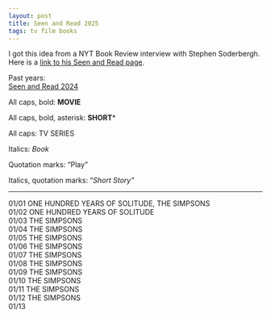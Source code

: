 ```yaml
---
layout: post
title: Seen and Read 2025
tags: tv film books
---
```

I got this idea from a NYT Book Review  interview with Stephen Soderbergh. Here is a [link to his Seen and Read page](https://extension765.com/blogs/soderblog/seen-read-2023).

Past years:\
[Seen and Read 2024](https://1dgk.github.io/2025/01/01/seen-read-2024.html)

All caps, bold: **MOVIE**

All caps, bold, asterisk: **SHORT***

All caps: TV SERIES

Italics: _Book_

Quotation marks: “Play”

Italics, quotation marks: “_Short Story”_

---
01/01 ONE HUNDRED YEARS OF SOLITUDE, THE SIMPSONS\
01/02 ONE HUNDRED YEARS OF SOLITUDE\
01/03 THE SIMPSONS\
01/04 THE SIMPSONS\
01/05 THE SIMPSONS\
01/06 THE SIMPSONS\
01/07 THE SIMPSONS\
01/08 THE SIMPSONS\
01/09 THE SIMPSONS\
01/10 THE SIMPSONS\
01/11 THE SIMPSONS\
01/12 THE SIMPSONS\
01/13 